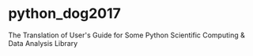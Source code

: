 # python_dog2017
The Translation of User's Guide for Some Python Scientific Computing &amp; Data Analysis Library
